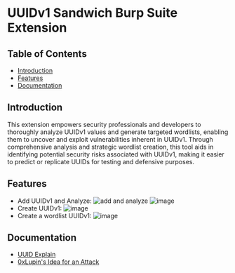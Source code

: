 # UUIDv1 Sandwich Burp Suite Extension
## Table of Contents
- [Introduction](#introduction)
- [Features](#features)
- [Documentation](#documentation)
## Introduction
This extension empowers security professionals and developers to thoroughly analyze UUIDv1 values and generate targeted wordlists, enabling them to uncover and exploit vulnerabilities inherent in UUIDv1. Through comprehensive analysis and strategic wordlist creation, this tool aids in identifying potential security risks associated with UUIDv1, making it easier to predict or replicate UUIDs for testing and defensive purposes.
## Features
- Add UUIDv1 and Analyze:
![add and analyze](https://github.com/user-attachments/assets/91c66d8c-411c-4970-b973-8c8e65713a78)
![image](https://github.com/user-attachments/assets/2cae8e38-e6b6-42e8-b401-251240b98550)
- Create UUIDv1:
![image](https://github.com/user-attachments/assets/bd213912-5a5b-43f7-a434-cc91790013a8)
- Create a wordlist UUIDv1:
![image](https://github.com/user-attachments/assets/7bce318a-8394-423b-94d7-ad926dd36cea)
## Documentation
- [UUID Explain](https://www.uuidtools.com/uuid-versions-explained)
- [0xLupin's Idea for an Attack](https://www.youtube.com/watch?v=Wgo3bGv6KqI)
